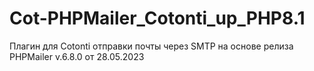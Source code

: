 # Cot-PHPMailer_Cotonti_up_PHP8.1
Плагин для Cotonti отправки почты через SMTP на основе релиза PHPMailer v.6.8.0 от 28.05.2023
